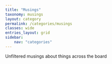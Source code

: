 ```yaml
---
title: "Musings"
taxonomy: musings
layout: category
permalink: /categories/musings
classes: wide
entries_layout: grid
sidebar:
    nav: "categories"
---
```

Unfiltered musings about things across the board